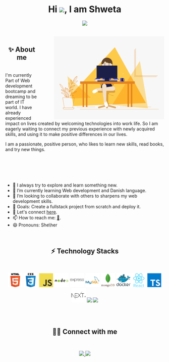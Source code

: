 <h1 align="center">Hi <img src="https://raw.githubusercontent.com/MartinHeinz/MartinHeinz/master/wave.gif" width="30px">, I am Shweta</h1>

<p align="center">
  <a href="https://github.com/DenverCoder1/readme-typing-svg"><img src="https://readme-typing-svg.herokuapp.com?color=FE64D9&center=true&lines=Project+Manager;Fullstack+Web+Developer&center=true&width=380&height=45"></a>
</p>

<br>

<img align="right" style="margin-left: 50px" alt="Greeting" width="350" src="https://github.com/Shweta-MG/Shweta-MG/blob/main/d4tvukbt5mra37cvwklk.gif" />

<p align="left" width="400">
<h2 align="center"> ✨ About me </h2>
<br>
I'm currently Part of Web development bootcamp and dreaming to be part of IT world. I have already experienced impact on lives created by welcoming technologies into work life. So I am eagerly waiting to connect my previous experience with newly acquired skills, and using it to make positive differences in our lives. 

I am a passionate, positive person, who likes to learn new skills, read books, and try new things.  
</p>
<br>
<br>
<br>
<br>

- 🤩 I always try to explore and learn something new.
- 🌱 I’m currently learning Web development and Danish language.
- 👯 I’m looking to collaborate with others to sharpens my web development skills.
- 🥅 Goals: Create a fullstack project from scratch and deploy it. 
- 🎉 Let's connect [here](https://www.linkedin.com/in/shwetamalavgupta/).
- 📫 How to reach me: [📩](shweta.malav@gmail.com).
- 😄 Pronouns: She\her
<br>



<h2 align="center"> ⚡️ Technology Stacks </h2>
<br>
                  
<p align="center">
<code><img height="45" src="https://github.com/devicons/devicon/blob/master/icons/html5/html5-original-wordmark.svg"></code>
<code><img height="45" src="https://github.com/devicons/devicon/blob/master/icons/css3/css3-original-wordmark.svg"></code>
<code><img height="45" src="https://github.com/devicons/devicon/blob/master/icons/javascript/javascript-original.svg"></code>
<code><img height="45" src="https://github.com/devicons/devicon/blob/master/icons/nodejs/nodejs-original-wordmark.svg"></code>
<code><img height="45" src="https://github.com/devicons/devicon/blob/master/icons/express/express-original-wordmark.svg"></code>
<code><img height="45" src="https://github.com/devicons/devicon/blob/master/icons/mysql/mysql-original-wordmark.svg"></code>
<code><img height="45" src="https://github.com/devicons/devicon/blob/master/icons/mongodb/mongodb-original-wordmark.svg"></code>
<code><img height="45" src="https://github.com/devicons/devicon/blob/master/icons/docker/docker-original-wordmark.svg"></code>
<code><img height="45" src="https://github.com/devicons/devicon/blob/master/icons/react/react-original-wordmark.svg"></code>
<code><img height="45" src="https://github.com/devicons/devicon/blob/master/icons/typescript/typescript-original.svg"></code>
<code><img height="45" src="https://github.com/devicons/devicon/blob/master/icons/nextjs/nextjs-original-wordmark.svg"></code>
<code><img height="45" src="https://https://github.com/devicons/devicon/blob/master/icons/figma/figma-original.svg"></code>
<code><img height="45" src="https://https://https://github.com/devicons/devicon/blob/master/icons/git/git-original-wordmark.svg"></code>
</p>

<br>
<br>

<h2 align="center"> 🤝🏻 Connect with me </h2>
<br>

<p align="center">
  <a href="https://www.linkedin.com/in/shwetamalavgupta/">
   <img src="https://img.icons8.com/color/48/000000/linkedin.png"/>
  </a>
  <a href="mailto:shweta.malav@gmail.com">
     <img src="https://img.icons8.com/color/48/000000/gmail.png"/>
  </a>
</p>

<br />
